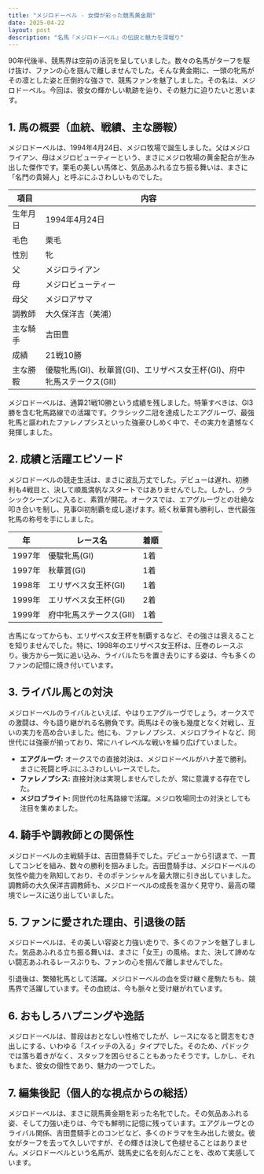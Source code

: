 ```yaml
---
title: "メジロドーベル - 女傑が彩った競馬黄金期"
date: 2025-04-22
layout: post
description: "名馬『メジロドーベル』の伝説と魅力を深堀り"
---
```


90年代後半、競馬界は空前の活況を呈していました。数々の名馬がターフを駆け抜け、ファンの心を掴んで離しませんでした。そんな黄金期に、一頭の牝馬がその凛とした姿と圧倒的な強さで、競馬ファンを魅了しました。その名は、メジロドーベル。今回は、彼女の輝かしい軌跡を辿り、その魅力に迫りたいと思います。


## 1. 馬の概要（血統、戦績、主な勝鞍）

メジロドーベルは、1994年4月24日、メジロ牧場で誕生しました。父はメジロライアン、母はメジロビューティーという、まさにメジロ牧場の黄金配合が生み出した傑作です。栗毛の美しい馬体と、気品あふれる立ち振る舞いは、まさに「名門の貴婦人」と呼ぶにふさわしいものでした。

| 項目 | 内容 |
|---|---|
| 生年月日 | 1994年4月24日 |
| 毛色 | 栗毛 |
| 性別 | 牝 |
| 父 | メジロライアン |
| 母 | メジロビューティー |
| 母父 | メジロアサマ |
| 調教師 | 大久保洋吉（美浦） |
| 主な騎手 | 吉田豊 |
| 成績 | 21戦10勝 |
| 主な勝鞍 | 優駿牝馬(GI)、秋華賞(GI)、エリザベス女王杯(GI)、府中牝馬ステークス(GII) |


メジロドーベルは、通算21戦10勝という成績を残しました。特筆すべきは、GI3勝を含む牝馬路線での活躍です。クラシック二冠を達成したエアグルーヴ、最強牝馬と謳われたファレノプシスといった強豪ひしめく中で、その実力を遺憾なく発揮しました。


## 2. 成績と活躍エピソード

メジロドーベルの競走生活は、まさに波乱万丈でした。デビューは遅れ、初勝利も4戦目と、決して順風満帆なスタートではありませんでした。しかし、クラシックシーズンに入ると、素質が開花。オークスでは、エアグルーヴとの壮絶な叩き合いを制し、見事GI初制覇を成し遂げます。続く秋華賞も勝利し、世代最強牝馬の称号を手にしました。

| 年 | レース名 | 着順 |
|---|---|---|
| 1997年 | 優駿牝馬(GI) | 1着 |
| 1997年 | 秋華賞(GI) | 1着 |
| 1998年 | エリザベス女王杯(GI) | 1着 |
| 1999年 | エリザベス女王杯(GI) | 2着 |
| 1999年 | 府中牝馬ステークス(GII) | 1着 |

古馬になってからも、エリザベス女王杯を制覇するなど、その強さは衰えることを知りませんでした。特に、1998年のエリザベス女王杯は、圧巻のレースぶり。後方から一気に追い込み、ライバルたちを置き去りにする姿は、今も多くのファンの記憶に焼き付いています。


## 3. ライバル馬との対決

メジロドーベルのライバルといえば、やはりエアグルーヴでしょう。オークスでの激闘は、今も語り継がれる名勝負です。両馬はその後も幾度となく対戦し、互いの実力を高め合いました。他にも、ファレノプシス、メジロブライトなど、同世代には強豪が揃っており、常にハイレベルな戦いを繰り広げていました。

* **エアグルーヴ:** オークスでの直接対決は、メジロドーベルがハナ差で勝利。まさに死闘と呼ぶにふさわしいレースでした。
* **ファレノプシス:** 直接対決は実現しませんでしたが、常に意識する存在でした。
* **メジロブライト:** 同世代の牡馬路線で活躍。メジロ牧場同士の対決としても注目を集めました。


## 4. 騎手や調教師との関係性

メジロドーベルの主戦騎手は、吉田豊騎手でした。デビューから引退まで、一貫してコンビを組み、数々の勝利を掴みました。吉田豊騎手は、メジロドーベルの気性や能力を熟知しており、そのポテンシャルを最大限に引き出していました。調教師の大久保洋吉調教師も、メジロドーベルの成長を温かく見守り、最高の環境でレースに送り出していました。


## 5. ファンに愛された理由、引退後の話

メジロドーベルは、その美しい容姿と力強い走りで、多くのファンを魅了しました。気品あふれる立ち振る舞いは、まさに「女王」の風格。また、決して諦めない闘志あふれるレースぶりも、ファンの心を掴んで離しませんでした。

引退後は、繁殖牝馬として活躍。メジロドーベルの血を受け継ぐ産駒たちも、競馬界で活躍しています。その血統は、今も脈々と受け継がれています。


## 6. おもしろハプニングや逸話

メジロドーベルは、普段はおとなしい性格でしたが、レースになると闘志をむき出しにする、いわゆる「スイッチの入る」タイプでした。そのため、パドックでは落ち着きがなく、スタッフを困らせることもあったそうです。しかし、それもまた、彼女の個性であり、魅力の一つでした。


## 7. 編集後記（個人的な視点からの総括）

メジロドーベルは、まさに競馬黄金期を彩った名牝でした。その気品あふれる姿、そして力強い走りは、今でも鮮明に記憶に残っています。エアグルーヴとのライバル関係、吉田豊騎手とのコンビなど、多くのドラマを生み出した彼女。彼女がターフを去って久しいですが、その輝きは決して色褪せることはありません。メジロドーベルという名馬が、競馬史に名を刻んだことを、改めて実感しています。
